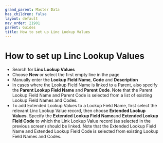 ```yaml
---
grand_parent: Master Data
has_children: false
layout: default
nav_order: 21901
parent: Guides
title: How to set up Linc Lookup Values
---
```


# How to set up Linc Lookup Values

* Search for **Linc Lookup Values**
* Choose **New** or select the first empty line in the page
* Manually enter the **Lookup Field Name**, **Code** and **Description**
* In cases where the Lookup Field Name is linked to a Parent, also specify the **Parent Lookup Field Name** and **Parent Code**. Note that the Parent Lookup Field Name and Parent Code is selected from a list of existing Lookup Field Names and Codes.
* To add Extended Lookup Values to a Lookup Field Name, first select the relevant Linc Lookup Value record, then choose **Extended Lookup Values**. Specify the **Extended Lookup Field Name**and **Extended Lookup Field Code** to which the Link Lookup Value record (as selected in the previous screen) should be linked. Note that the Extended Lookup Field Name and Extended Lookup Field Code is selected from existing Lookup Field Names and Codes.